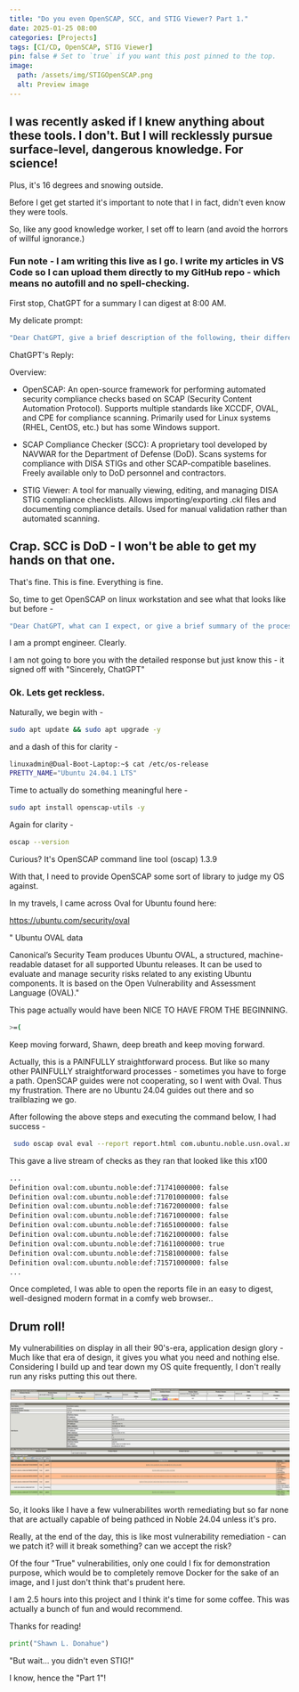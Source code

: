 ```yaml
---
title: "Do you even OpenSCAP, SCC, and STIG Viewer? Part 1."
date: 2025-01-25 08:00
categories: [Projects]
tags: [CI/CD, OpenSCAP, STIG Viewer]
pin: false # Set to `true` if you want this post pinned to the top.
image:
  path: /assets/img/STIGOpenSCAP.png
  alt: Preview image
---
```



## I was recently asked if I knew anything about these tools. I don't. But I will recklessly pursue surface-level, dangerous knowledge. For science!

Plus, it's 16 degrees and snowing outside. 

Before I get get started it's important to note that I in fact, didn't even know they were tools. 

So, like any good knowledge worker, I set off to learn (and avoid the horrors of willful ignorance.)


### Fun note - I am writing this live as I go. I write my articles in VS Code so I can upload them directly to my GitHub repo - which means no autofill and no spell-checking. 

First stop, ChatGPT for a summary I can digest at 8:00 AM. 

My delicate prompt: 

```bash
"Dear ChatGPT, give a brief description of the following, their differences, and similarities: openscap, scap compliance checker, and STIG viewer"
```

ChatGPT's Reply:

Overview:

 * OpenSCAP:
        An open-source framework for performing automated security compliance checks based on SCAP (Security Content Automation Protocol).
        Supports multiple standards like XCCDF, OVAL, and CPE for compliance scanning.
        Primarily used for Linux systems (RHEL, CentOS, etc.) but has some Windows support.

* SCAP Compliance Checker (SCC):
        A proprietary tool developed by NAVWAR for the Department of Defense (DoD).
        Scans systems for compliance with DISA STIGs and other SCAP-compatible baselines.
        Freely available only to DoD personnel and contractors.

* STIG Viewer:
        A tool for manually viewing, editing, and managing DISA STIG compliance checklists.
        Allows importing/exporting .ckl files and documenting compliance details.
        Used for manual validation rather than automated scanning.

## Crap. SCC is DoD - I won't be able to get my hands on that one. 

That's fine. This is fine. Everything is fine. 

So, time to get OpenSCAP on linux workstation and see what that looks like but before -

```bash
"Dear ChatGPT, what can I expect, or give a brief summary of the process of installing OpenSCAP, running it, the output, and actions I can take or would normally be expected to take in a professional setting."
``` 

I am a prompt engineer. Clearly.

I am not going to bore you with the detailed response but just know this - it signed off with "Sincerely, ChatGPT"

### Ok. Lets get reckless. 

Naturally, we begin with - 

```bash
sudo apt update && sudo apt upgrade -y
```

and a dash of this for clarity -

```bash
linuxadmin@Dual-Boot-Laptop:~$ cat /etc/os-release
PRETTY_NAME="Ubuntu 24.04.1 LTS"
```
Time to actually do something meaningful here -

```bash
sudo apt install openscap-utils -y
```
Again for clarity -

```bash
oscap --version
```
Curious? It's OpenSCAP command line tool (oscap) 1.3.9

With that, I need to provide OpenSCAP some sort of library to judge my OS against. 

In my travels, I came across Oval for Ubuntu found here:

https://ubuntu.com/security/oval

"
Ubuntu OVAL data

Canonical’s Security Team produces Ubuntu OVAL, a structured, machine-readable dataset for all supported Ubuntu releases. It can be used to evaluate and manage security risks related to any existing Ubuntu components. It is based on the Open Vulnerability and Assessment Language (OVAL)."

This page actually would have been NICE TO HAVE FROM THE BEGINNING. 

```bash
>=(
```

Keep moving forward, Shawn, deep breath and keep moving forward.

Actually, this is a PAINFULLY straightforward process. But like so many other PAINFULLY straightforward processes - sometimes you have to forge a path. OpenSCAP guides were not cooperating, so I went with Oval. Thus my frustration. There are no Ubuntu 24.04 guides out there and so trailblazing we go.

After following the above steps and executing the command below, I had success -

```bash
 sudo oscap oval eval --report report.html com.ubuntu.noble.usn.oval.xml
```

This gave a live stream of checks as they ran that looked like this x100

```bash
...
Definition oval:com.ubuntu.noble:def:71741000000: false
Definition oval:com.ubuntu.noble:def:71701000000: false
Definition oval:com.ubuntu.noble:def:71672000000: false
Definition oval:com.ubuntu.noble:def:71671000000: false
Definition oval:com.ubuntu.noble:def:71651000000: false
Definition oval:com.ubuntu.noble:def:71621000000: false
Definition oval:com.ubuntu.noble:def:71611000000: true
Definition oval:com.ubuntu.noble:def:71581000000: false
Definition oval:com.ubuntu.noble:def:71571000000: false
...
```

Once completed, I was able to open the reports file in an easy to digest, well-designed modern format in a comfy web browser.. 

## Drum roll!
My vulnerabilities on display in all their 90's-era, application design glory - Much like that era of design, it gives you what you need and nothing else. Considering I build up and tear down my OS quite frequently, I don't really run any risks putting this out there.


![OpenSCAP Round 1](/assets/img/OvalHTML.png)


So, it looks like I have a few vulnerabilites worth remediating but so far none that are actually capable of being pathced in Noble 24.04 unless it's pro.

Really, at the end of the day, this is like most vulnerability remediation - can we patch it? will it break something? can we accept the risk?

Of the four "True" vulnerabilities, only one could I fix for demonstration purpose, which would be to completely remove Docker for the sake of an image, and I just don't think that's prudent here.  

I am 2.5 hours into this project and I think it's time for some coffee. 
This was actually a bunch of fun and would recommend.

Thanks for reading!

```python
print("Shawn L. Donahue")
```

"But wait... you didn't even STIG!"

I know, hence the "Part 1"!

